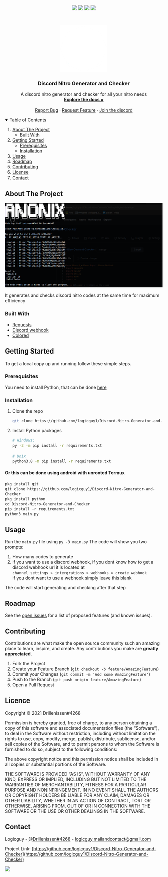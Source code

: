 <p align="center">
<img src=https://img.shields.io/github/stars/logicguy1/Discord-Nitro-Generator-and-Checker?style=for-the-badge&logo=appveyor&color=blue />
<img src=https://img.shields.io/github/forks/logicguy1/Discord-Nitro-Generator-and-Checker?style=for-the-badge&logo=appveyor&color=blue />
<img src=https://img.shields.io/github/issues/logicguy1/Discord-Nitro-Generator-and-Checker?style=for-the-badge&logo=appveyor&color=ainformational />
<img src=https://img.shields.io/github/issues-pr/logicguy1/Discord-Nitro-Generator-and-Checker?style=for-the-badge&logo=appveyor&color=informational />
</p>
<br />
<p align="center">
  <a href="https://github.com/othneildrew/Best-README-Template">
    <img src="assets/logo.png" alt="Logo" width="150" height="150">
  </a>
  
  <h3 align="center">Discord Nitro Generator and Checker</h3>

  <p align="center">
    A discord nitro generator and checker for all your nitro needs
    <br />
    <a href="https://github.com/logicguy1/Discord-Nitro-Generator-and-Checker"><strong>Explore the docs »</strong></a>
    <br />
    <br />
    <a href="https://github.com/logicguy1/Discord-Nitro-Generator-and-Checker/issues">Report Bug</a>
    ·
    <a href="https://github.com/logicguy1/Discord-Nitro-Generator-and-Checker/issues">Request Feature</a>
      ·
    <a href="https://www.anonix.xyz/discord">Join the discord</a>
  </p>
</p>
  
<details open="open">
  <summary>Table of Contents</summary>
  <ol>
    <li>
      <a href="#about-the-project">About The Project</a>
      <ul>
        <li><a href="#built-with">Built With</a></li>
      </ul>
    </li>
    <li>
      <a href="#getting-started">Getting Started</a>
      <ul>
        <li><a href="#prerequisites">Prerequisites</a></li>
        <li><a href="#installation">Installation</a></li>
      </ul>
    </li>
    <li><a href="#usage">Usage</a></li>
    <li><a href="#roadmap">Roadmap</a></li>
    <li><a href="#contributing">Contributing</a></li>
    <li><a href="#copyright">License</a></li>
    <li><a href="#contact">Contact</a></li>
  </ol>
</details>

## About The Project

<img src="assets/example.png" alt="Image of product">

It generates and checks discord nitro codes at the same time for maximum efficiency

### Built With

* [Requests](https://github.com/psf/requests)
* [Discord webhook](https://github.com/lovvskillz/python-discord-webhook)
* [Colored](https://gitlab.com/dslackw/colored)

## Getting Started

To get a local copy up and running follow these simple steps.

### Prerequisites
You need to install Python, that can be done [here](https://www.python.org)

### Installation
1. Clone the repo
   ```sh
   git clone https://github.com/logicguy1/Discord-Nitro-Generator-and-Checker.git
   ```
2. Install Python packages
   ```sh
   # Windows:
   py -3 -m pip install -r requirements.txt
   
   # Unix
   python3.8 -m pip install -r requirements.txt
   ```
   
#### Or this can be done using android with unrooted Termux
```
pkg install git
git clone https://github.com/logicguy1/Discord-Nitro-Generator-and-Checker
pkg install python
cd Discord-Nitro-Generator-and-Checker
pip install -r requirements.txt
python3 main.py
```
   
## Usage

Run the `main.py` file using `py -3 main.py` 
The code will show you two prompts:
1. How many codes to generate 
2. If you want to use a discord webhook, if you dont know how to get a discord webhook url it is located at   
   ```channel settings » intergrations » webhooks » create webhook```  
   If you dont want to use a webhook simply leave this blank  

The code will start generating and checking after that step


## Roadmap

See the [open issues](https://github.com/logicguy1/Discord-Nitro-Generator-and-Checker/issues) for a list of proposed features (and known issues).

## Contributing

Contributions are what make the open source community such an amazing place to learn, inspire, and create. Any contributions you make are **greatly appreciated**.

1. Fork the Project
2. Create your Feature Branch (`git checkout -b feature/AmazingFeature`)
3. Commit your Changes (`git commit -m 'Add some AmazingFeature'`)
4. Push to the Branch (`git push origin feature/AmazingFeature`)
5. Open a Pull Request
## Licence

Copyright © 2021 Drillenissen#4268

Permission is hereby granted, free of charge, to any person obtaining a copy of this software and associated documentation files (the “Software”), to deal in the Software without restriction, including without limitation the rights to use, copy, modify, merge, publish, distribute, sublicense, and/or sell copies of the Software, and to permit persons to whom the Software is furnished to do so, subject to the following conditions:

The above copyright notice and this permission notice shall be included in all copies or substantial portions of the Software.

THE SOFTWARE IS PROVIDED “AS IS”, WITHOUT WARRANTY OF ANY KIND, EXPRESS OR IMPLIED, INCLUDING BUT NOT LIMITED TO THE WARRANTIES OF MERCHANTABILITY, FITNESS FOR A PARTICULAR PURPOSE AND NONINFRINGEMENT. IN NO EVENT SHALL THE AUTHORS OR COPYRIGHT HOLDERS BE LIABLE FOR ANY CLAIM, DAMAGES OR OTHER LIABILITY, WHETHER IN AN ACTION OF CONTRACT, TORT OR OTHERWISE, ARISING FROM, OUT OF OR IN CONNECTION WITH THE SOFTWARE OR THE USE OR OTHER DEALINGS IN THE SOFTWARE.

## Contact

Logicguy - [@Drillenissen#4268](https://www.discordapp.com) - logicguy.mailandcontact@gmail.com

Project Link: [https://github.com/logicguy1/Discord-Nitro-Generator-and-Checker](https://github.com/logicguy1/Discord-Nitro-Generator-and-Checker)

<!-- Statistics -->  

<p>
<img src=https://komarev.com/ghpvc/?username=Drillenissen />
</p>
